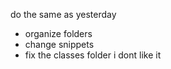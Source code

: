 do the same as yesterday

- organize folders
- change snippets
- fix the classes folder i dont like it